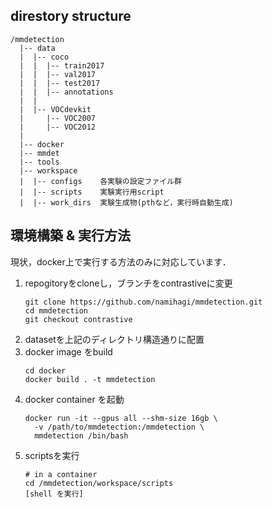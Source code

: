 ## direstory structure

~~~
/mmdetection
  |-- data
  |  |-- coco
  |  |  |-- train2017
  |  |  |-- val2017
  |  |  |-- test2017
  |  |  |-- annotations
  |  |  
  |  |-- VOCdevkit
  |     |-- VOC2007
  |     |-- VOC2012
  |
  |-- docker
  |-- mmdet
  |-- tools
  |-- workspace
  |  |-- configs    各実験の設定ファイル群
  |  |-- scripts    実験実行用script
  |  |-- work_dirs  実験生成物(pthなど，実行時自動生成)
~~~

## 環境構築 & 実行方法

現状，docker上で実行する方法のみに対応しています．

1. repogitoryをcloneし，ブランチをcontrastiveに変更
    ~~~
    git clone https://github.com/namihagi/mmdetection.git
    cd mmdetection
    git checkout contrastive
    ~~~
2. datasetを上記のディレクトリ構造通りに配置
3. docker image をbuild
    ~~~
    cd docker
    docker build . -t mmdetection
    ~~~
4. docker container を起動
    ~~~
    docker run -it --gpus all --shm-size 16gb \
      -v /path/to/mmdetection:/mmdetection \
      mmdetection /bin/bash
    ~~~
5. scriptsを実行
    ~~~
    # in a container
    cd /mmdetection/workspace/scripts
    [shell を実行]
    ~~~
